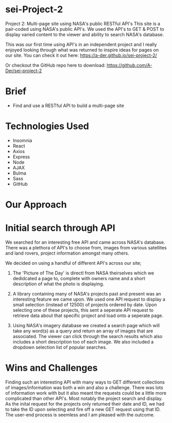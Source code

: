# **sei-Project-2**

Project 2: Multi-page site using NASA's public RESTful API's
This site is a pair-coded using NASA's public API's. We used the API's to GET & POST to display varied content to the viewer and ability to search NASA's database.

This was our first time using API's in an independent project and I really enjoyed looking through what was returned to inspire ideas for pages on our site.
You can check it out here:
https://a-der.github.io/sei-project-2/

Or checkout the GitHub repo here to download:
https://github.com/A-Der/sei-project-2

# Brief
- Find and use a RESTful API to build a multi-page site

# Technologies Used
- Insomnia
- React
- Axios
- Express
- Node
- AJAX
- Bulma
- Sass
- GitHub

# **Our Approach** #

# Initial search through API
We searched for an interesting free API and came across NASA's database. There was a plethora of API's to choose from, images from various satellites and land rovers, project information amongst many others.

We decided on using a handful of different API's across our site;
1. The 'Picture of The Day' is directl from NASA theirselves which we dedidcated a page to, complete with owners name and a short description of what the photo is displaying.

2. A library containing many of NASA's projects past and present was an interesting feature we came upon. We used one API request to display a small selection (instead of 12500) of projects ordered by date. Upon selecting one of these projects, this sent a seperate API request to retrieve data about that specific project and load onto a seperate page.

3. Using NASA's imagery database we created a search page which will take any word(s) as a query and return an array of images that are associated. The viewer can click through the search results which also includes a short description too of each image. We also included a dropdown selection list of popular searches.

# Wins and Challenges
Finding such an interesting API with many ways to GET different collections of images/information was both a win and also a challenge. There was lots of information work with but it also meant the requests could be a little more complicated than other API's. Most notably the project search and display. As the inital request for the projects only returned their date and ID, we had to take the ID upon selecting and fire off a new GET request using that ID. The user-end process is seemless and I am pleased with the outcome.